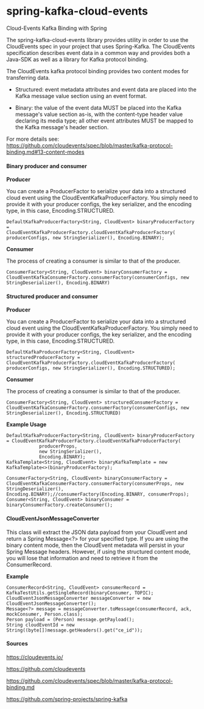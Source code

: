 # spring-kafka-cloud-events

Cloud-Events Kafka Binding with Spring

The spring-kafka-cloud-events library provides utility in order to use the CloudEvents spec in your project that uses Spring-Kafka. The CloudEvents specification describes event data in a common way and provides both a Java-SDK as well as a library for Kafka protocol binding.

The CloudEvents kafka protocol binding provides two content modes for transferring data.

- Structured: event metadata attributes and event data are placed into the Kafka message value section using an event format.

- Binary: the value of the event data MUST be placed into the Kafka message's value section as-is, with the content-type header value declaring its media type; all other event attributes MUST be mapped to the Kafka message's header section.

For more details see: https://github.com/cloudevents/spec/blob/master/kafka-protocol-binding.md#13-content-modes

#### Binary producer and consumer

**Producer**

You can create a ProducerFactor to serialize your data into a structured cloud event using the CloudEventKafkaProducerFactory. You simply need to provide it with your producer configs, the key serializer, and the encoding type, in this case, Encoding.STRUCTURED.

    DefaultKafkaProducerFactory<String, CloudEvent> binaryProducerFactory =
    CloudEventKafkaProducerFactory.cloudEventKafkaProducerFactory(
    producerConfigs, new StringSerializer(), Encoding.BINARY);


**Consumer**

The process of creating a consumer is similar to that of the producer. 

    ConsumerFactory<String, CloudEvent> binaryConsumerFactory = CloudEventKafkaConsumerFactory.consumerFactory(consumerConfigs, new StringDeserializer(), Encoding.BINARY)
    
#### Structured producer and consumer

**Producer**

You can create a ProducerFactor to serialize your data into a structured cloud event using the CloudEventKafkaProducerFactory. You simply need to provide it with your producer configs, the key serializer, and the encoding type, in this case, Encoding.STRUCTURED.

    DefaultKafkaProducerFactory<String, CloudEvent> structuredProducerFactory =
    CloudEventKafkaProducerFactory.cloudEventKafkaProducerFactory(
    producerConfigs, new StringSerializer(), Encoding.STRUCTURED);


**Consumer**

The process of creating a consumer is similar to that of the producer. 

    ConsumerFactory<String, CloudEvent> structuredConsumerFactory = CloudEventKafkaConsumerFactory.consumerFactory(consumerConfigs, new StringDeserializer(), Encoding.STRUCTURED)
    
**Example Usage**

    DefaultKafkaProducerFactory<String, CloudEvent> binaryProducerFactory = CloudEventKafkaProducerFactory.cloudEventKafkaProducerFactory(
                producerProps,
                new StringSerializer(),
                Encoding.BINARY);
    KafkaTemplate<String, CloudEvent> binaryKafkaTemplate = new KafkaTemplate<>(binaryProducerFactory);

    ConsumerFactory<String, CloudEvent> binaryConsumerFactory = CloudEventKafkaConsumerFactory.consumerFactory(consumerProps, new StringDeserializer(), Encoding.BINARY);//consumerFactory(Encoding.BINARY, consumerProps);
    Consumer<String, CloudEvent> binaryConsumer = binaryConsumerFactory.createConsumer();

#### CloudEventJsonMessageConverter

This class will extract the JSON data payload from your CloudEvent and return a Spring Message<?> for your specified type. If you are using the binary content mode, then the CloudEvent metadata will persist in your Spring Message headers. However, if using the structured content mode, you will lose that information and need to retrieve it from the ConsumerRecord.

**Example**

    ConsumerRecord<String, CloudEvent> consumerRecord = KafkaTestUtils.getSingleRecord(binaryConsumer, TOPIC);
    CloudEventJsonMessageConverter messageConverter = new CloudEventJsonMessageConverter();
    Message<?> message = messageConverter.toMessage(consumerRecord, ack, mockConsumer, Person.class);
    Person payload = (Person) message.getPayload();
    String cloudEventId = new String((byte[])message.getHeaders().get("ce_id"));
    
#### Sources

https://cloudevents.io/

https://github.com/cloudevents

https://github.com/cloudevents/spec/blob/master/kafka-protocol-binding.md

https://github.com/spring-projects/spring-kafka